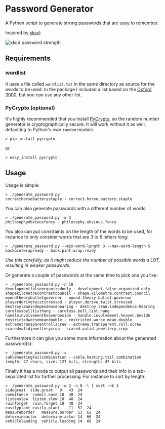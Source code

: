 Password Generator
==================

A Python script to generate strong passwords that are easy to remember.

Inspired by [xkcd](http://xkcd.com):

![xkcd password strength](http://imgs.xkcd.com/comics/password_strength.png)

## Requirements

### wordlist
It uses a file called `wordlist.txt` in the same directory as source for the 
words to be used. In the package I included a list based on the 
[Oxford 3000](http://oald8.oxfordlearnersdictionaries.com/oxford3000/), but 
you can use any other list.

### PyCrypto (optional)
It's highly recommended that you install [PyCrypto](https://www.dlitz.net/software/pycrypto/), 
so the random number generator is cryptographically secure. It will work without 
it as well, defaulting to Python's own `random` module.

    > pip install pycrypto

or

    > easy_install pycrypto

## Usage
Usage is simple:

    > ./generate_password.py
    correcthorsebatterystaple - correct.horse.battery.staple

You can also generate passwords with a different number of words:

    > ./generate_password.py -w 3
    philosophyobviousfancy - philosophy.obvious.fancy

You also can put constraints on the length of the words to be used, for instance to 
only consider words that are 3 to 5 letters long:

    > ./generate_password.py --min-word-length 3 --max-word-length 5
    backpintwrapready - back.pint.wrap.ready

_Use this carefully, as it might reduce the number of possible words a LOT, resulting in weaker passwords._

Or generate a couple of passwords at the same time to pick one you like:
    
    > ./generate_password.py -n 10
    developmentfalseorganizedonly - development.false.organized.only
    shapekilometrecontrastcouncil - shape.kilometre.contrast.council
    woundtheorybulletgovernor - wound.theory.bullet.governor
    playerderivetwiststressed - player.derive.twist.stressed
    destroyleanindependencehearing - destroy.lean.independence.hearing
    carelessbelllisthang - careless.bell.list.hang
    handleinvolvementheavenbeside - handle.involvement.heaven.beside
    restrictedworsemeandouble - restricted.worse.mean.double
    extremetransparentrollscrew - extreme.transparent.roll.screw
    scaredvalidjewellerycrop - scared.valid.jewellery.crop

Furthermore it can give you some more information about the generated password(s):
    
    > ./generate_password.py -v
    cableheatingtailcombination - cable.heating.tail.combination
    length: 27 chars, size: 127 bits, strength: 47 bits

Finally it has a mode to output all passwords and their info in a tab-separated list for 
further processing. For instance to sort by length:
    
    > ./generate_password.py -w 2 -n 8 -l | sort -nk 3
    sidegreat  side.great	9	43	24
    commitonce	commit.once	10	48	24
    listenslow	listen.slow	10	48	24
    ruinforget	ruin.forget	10	48	24
    easilyplant	easily.plant	11	52	24
    measureborder	measure.border	13	62	24
    determineactor	determine.actor	14	66	24
    vehicleleading	vehicle.leading	14	66	24
